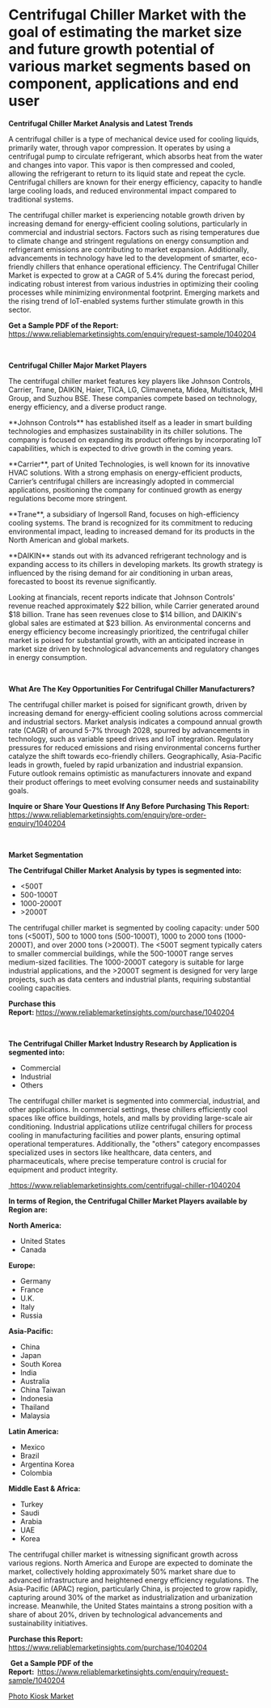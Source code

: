 <p><h1>Centrifugal Chiller Market with the goal of estimating the market size and future growth potential of various market segments based on component, applications and end user</h1></p><p><strong>Centrifugal Chiller Market Analysis and Latest Trends</strong></p>
<p><p>A centrifugal chiller is a type of mechanical device used for cooling liquids, primarily water, through vapor compression. It operates by using a centrifugal pump to circulate refrigerant, which absorbs heat from the water and changes into vapor. This vapor is then compressed and cooled, allowing the refrigerant to return to its liquid state and repeat the cycle. Centrifugal chillers are known for their energy efficiency, capacity to handle large cooling loads, and reduced environmental impact compared to traditional systems.</p><p>The centrifugal chiller market is experiencing notable growth driven by increasing demand for energy-efficient cooling solutions, particularly in commercial and industrial sectors. Factors such as rising temperatures due to climate change and stringent regulations on energy consumption and refrigerant emissions are contributing to market expansion. Additionally, advancements in technology have led to the development of smarter, eco-friendly chillers that enhance operational efficiency. The Centrifugal Chiller Market is expected to grow at a CAGR of 5.4% during the forecast period, indicating robust interest from various industries in optimizing their cooling processes while minimizing environmental footprint. Emerging markets and the rising trend of IoT-enabled systems further stimulate growth in this sector.</p></p>
<p><strong>Get a Sample PDF of the Report:&nbsp;</strong> <a href="https://www.reliablemarketinsights.com/enquiry/request-sample/1040204?utm_campaign=2450&utm_medium=2&utm_source=Github&utm_content=ia&utm_term=16022025&utm_id=centrifugal-chiller">https://www.reliablemarketinsights.com/enquiry/request-sample/1040204</a></p>
<p>&nbsp;</p>
<p><strong>Centrifugal Chiller Major Market Players</strong></p>
<p><p>The centrifugal chiller market features key players like Johnson Controls, Carrier, Trane, DAIKIN, Haier, TICA, LG, Climaveneta, Midea, Multistack, MHI Group, and Suzhou BSE. These companies compete based on technology, energy efficiency, and a diverse product range.</p><p>**Johnson Controls** has established itself as a leader in smart building technologies and emphasizes sustainability in its chiller solutions. The company is focused on expanding its product offerings by incorporating IoT capabilities, which is expected to drive growth in the coming years.</p><p>**Carrier**, part of United Technologies, is well known for its innovative HVAC solutions. With a strong emphasis on energy-efficient products, Carrier’s centrifugal chillers are increasingly adopted in commercial applications, positioning the company for continued growth as energy regulations become more stringent.</p><p>**Trane**, a subsidiary of Ingersoll Rand, focuses on high-efficiency cooling systems. The brand is recognized for its commitment to reducing environmental impact, leading to increased demand for its products in the North American and global markets.</p><p>**DAIKIN** stands out with its advanced refrigerant technology and is expanding access to its chillers in developing markets. Its growth strategy is influenced by the rising demand for air conditioning in urban areas, forecasted to boost its revenue significantly.</p><p>Looking at financials, recent reports indicate that Johnson Controls' revenue reached approximately $22 billion, while Carrier generated around $18 billion. Trane has seen revenues close to $14 billion, and DAIKIN's global sales are estimated at $23 billion. As environmental concerns and energy efficiency become increasingly prioritized, the centrifugal chiller market is poised for substantial growth, with an anticipated increase in market size driven by technological advancements and regulatory changes in energy consumption.</p></p>
<p>&nbsp;</p>
<p><strong>What Are The Key Opportunities For Centrifugal Chiller Manufacturers?</strong></p>
<p><p>The centrifugal chiller market is poised for significant growth, driven by increasing demand for energy-efficient cooling solutions across commercial and industrial sectors. Market analysis indicates a compound annual growth rate (CAGR) of around 5-7% through 2028, spurred by advancements in technology, such as variable speed drives and IoT integration. Regulatory pressures for reduced emissions and rising environmental concerns further catalyze the shift towards eco-friendly chillers. Geographically, Asia-Pacific leads in growth, fueled by rapid urbanization and industrial expansion. Future outlook remains optimistic as manufacturers innovate and expand their product offerings to meet evolving consumer needs and sustainability goals.</p></p>
<p><strong>Inquire or Share Your Questions If Any Before Purchasing This Report:</strong> <a href="https://www.reliablemarketinsights.com/enquiry/pre-order-enquiry/1040204?utm_campaign=2450&utm_medium=2&utm_source=Github&utm_content=ia&utm_term=16022025&utm_id=centrifugal-chiller">https://www.reliablemarketinsights.com/enquiry/pre-order-enquiry/1040204</a></p>
<p>&nbsp;</p>
<p><strong>Market Segmentation</strong></p>
<p><strong>The Centrifugal Chiller Market Analysis by types is segmented into:</strong></p>
<p><ul><li><500T</li><li>500-1000T</li><li>1000-2000T</li><li>>2000T</li></ul></p>
<p><p>The centrifugal chiller market is segmented by cooling capacity: under 500 tons (<500T), 500 to 1000 tons (500-1000T), 1000 to 2000 tons (1000-2000T), and over 2000 tons (>2000T). The <500T segment typically caters to smaller commercial buildings, while the 500-1000T range serves medium-sized facilities. The 1000-2000T category is suitable for large industrial applications, and the >2000T segment is designed for very large projects, such as data centers and industrial plants, requiring substantial cooling capacities.</p></p>
<p><strong>Purchase this Report:&nbsp;</strong><a href="https://www.reliablemarketinsights.com/purchase/1040204?utm_campaign=2450&utm_medium=2&utm_source=Github&utm_content=ia&utm_term=16022025&utm_id=centrifugal-chiller">https://www.reliablemarketinsights.com/purchase/1040204</a></p>
<p>&nbsp;</p>
<p><strong>The Centrifugal Chiller Market Industry Research by Application is segmented into:</strong></p>
<p><ul><li>Commercial</li><li>Industrial</li><li>Others</li></ul></p>
<p><p>The centrifugal chiller market is segmented into commercial, industrial, and other applications. In commercial settings, these chillers efficiently cool spaces like office buildings, hotels, and malls by providing large-scale air conditioning. Industrial applications utilize centrifugal chillers for process cooling in manufacturing facilities and power plants, ensuring optimal operational temperatures. Additionally, the "others" category encompasses specialized uses in sectors like healthcare, data centers, and pharmaceuticals, where precise temperature control is crucial for equipment and product integrity.</p></p>
<p><a href="https://www.reliablemarketinsights.com/centrifugal-chiller-r1040204?utm_campaign=2450&utm_medium=2&utm_source=Github&utm_content=ia&utm_term=16022025&utm_id=centrifugal-chiller">&nbsp;https://www.reliablemarketinsights.com/centrifugal-chiller-r1040204</a></p>
<p><strong>In terms of Region, the Centrifugal Chiller Market Players available by Region are:</strong></p>
<p>
    <p> <strong> North America: </strong>
        <ul>
            <li>United States</li>
            <li>Canada</li>
        </ul>
        </p> 
    <p> <strong> Europe: </strong>
        <ul>
            <li>Germany</li>
            <li>France</li>
            <li>U.K.</li>
            <li>Italy</li>
            <li>Russia</li>
        </ul>
        </p> 
    <p> <strong> Asia-Pacific: </strong>
        <ul>
            <li>China</li>
            <li>Japan</li>
            <li>South Korea</li>
            <li>India</li>
            <li>Australia</li>
            <li>China Taiwan</li>
            <li>Indonesia</li>
            <li>Thailand</li>
            <li>Malaysia</li>
        </ul>
        </p> 
    <p> <strong> Latin America: </strong>
        <ul>
            <li>Mexico</li>
            <li>Brazil</li>
            <li>Argentina Korea</li>
            <li>Colombia</li>
        </ul>
        </p> 
    <p> <strong> Middle East & Africa: </strong>
        <ul>
            <li>Turkey</li>
            <li>Saudi</li>
            <li>Arabia</li>
            <li>UAE</li>
            <li>Korea</li>
        </ul>
    </p>
    </p>
<p><p>The centrifugal chiller market is witnessing significant growth across various regions. North America and Europe are expected to dominate the market, collectively holding approximately 50% market share due to advanced infrastructure and heightened energy efficiency regulations. The Asia-Pacific (APAC) region, particularly China, is projected to grow rapidly, capturing around 30% of the market as industrialization and urbanization increase. Meanwhile, the United States maintains a strong position with a share of about 20%, driven by technological advancements and sustainability initiatives.</p></p>
<p><strong>Purchase this Report: </strong><a href="https://www.reliablemarketinsights.com/purchase/1040204?utm_campaign=2450&utm_medium=2&utm_source=Github&utm_content=ia&utm_term=16022025&utm_id=centrifugal-chiller">https://www.reliablemarketinsights.com/purchase/1040204</a></p>
<p>&nbsp;<strong>Get a Sample PDF of the Report:&nbsp;&nbsp;</strong><a href="https://www.reliablemarketinsights.com/enquiry/request-sample/1040204?utm_campaign=2450&utm_medium=2&utm_source=Github&utm_content=ia&utm_term=16022025&utm_id=centrifugal-chiller">https://www.reliablemarketinsights.com/enquiry/request-sample/1040204</a></p>
<p><strong></strong></p>
<p><p><a href="https://github.com/boitafbg/Market-Research-Report-List-1/blob/main/photo-kiosk-market.md?utm_campaign=2450&utm_medium=2&utm_source=Github&utm_content=ia&utm_term=16022025&utm_id=centrifugal-chiller">Photo Kiosk Market</a></p></p>